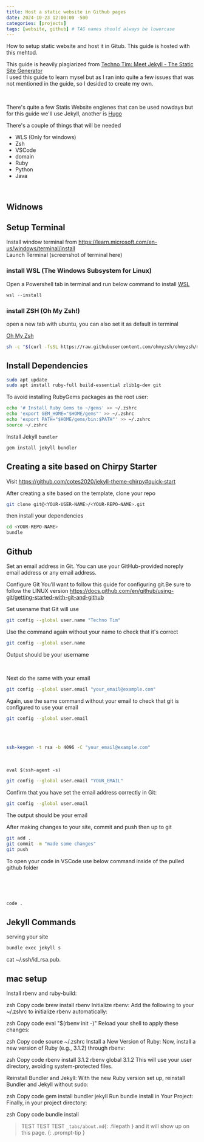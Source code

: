 ```yaml
---
title: Host a static website in Github pages
date: 2024-10-23 12:00:00 -500
categories: [projects]
tags: [website, github] # TAG names should always be lowercase
---
```


How to setup static website and host it in Gitub. This guide is hosted with this mehtod.

This guide is heavily plagiarized from [Techno Tim: Meet Jekyll - The Static Site Generator](https://technotim.live/posts/jekyll-docs-site/)  
 I used this guide to learn mysel but as I ran into quite a few issues that was not mentioned in the guide, so I desided to create my own.

<br />

There's quite a few Statis Website engienes that can be used nowdays but for this guide we'll use Jekyll, another is [Hugo](https://gohugo.io/)

There's a couple of things that will be needed

* WLS (Only for windows)
* Zsh
* VSCode
* domain
* Ruby
* Python
* Java

<br />

## Widnows

## Setup Terminal

Install window terminal from <https://learn.microsoft.com/en-us/windows/terminal/install>  
Launch Terminal (screenshot of terminal here)

### install WSL (The Windows Subsystem for Linux)

Open a Powershell tab in terminal and run below command to install [WSL](https://learn.microsoft.com/en-us/windows/wsl/install)

```powershell
wsl --install
```

### install ZSH (Oh My Zsh!)

open a new tab with ubuntu, you can also set it as default in terminal

[Oh My Zsh](https://ohmyz.sh/#install)

```bash
sh -c "$(curl -fsSL https://raw.githubusercontent.com/ohmyzsh/ohmyzsh/master/tools/install.sh)"
```

## Install Dependencies

```bash
sudo apt update
sudo apt install ruby-full build-essential zlib1g-dev git
```

To avoid installing RubyGems packages as the root user:

```bash
echo '# Install Ruby Gems to ~/gems' >> ~/.zshrc
echo 'export GEM_HOME="$HOME/gems"' >> ~/.zshrc
echo 'export PATH="$HOME/gems/bin:$PATH"' >> ~/.zshrc
source ~/.zshrc
```

Install Jekyll `bundler`

```bash
gem install jekyll bundler

```

## Creating a site based on Chirpy Starter

Visit <https://github.com/cotes2020/jekyll-theme-chirpy#quick-start>

After creating a site based on the template, clone your repo

```bash
git clone git@<YOUR-USER-NAME>/<YOUR-REPO-NAME>.git
```

then install your dependencies

```bash
cd <YOUR-REPO-NAME>
bundle
```

## Github

Set an email address in Git. You can use your GitHub-provided noreply email address or any email address.


Configure Git
You’ll want to follow this guide for configuring git.Be sure to follow the LINUX version
https://docs.github.com/en/github/using-git/getting-started-with-git-and-github

Set usename that Git will use
```bash
git config --global user.name "Techno Tim"
```
Use the command again without your name to check that it's correct

```bash
git config --global user.name
```
Output should be your username

<br />

Next do the same with your email

```bash
git config --global user.email "your_email@example.com"
```
Again, use the same command without your email to check that git is configured to use your email

```bash
git config --global user.email
```

<br />
<br />

```bash
ssh-keygen -t rsa -b 4096 -C "your_email@example.com"
```
<br />

```
eval $(ssh-agent -s)
```

```bash
git config --global user.email "YOUR_EMAIL"
```

Confirm that you have set the email address correctly in Git:

```bash
git config --global user.email
```

The output should be your email

After making changes to your site, commit and push then up to git

```bash
git add .
git commit -m "made some changes"
git push
```

To open your code in VSCode use below command inside of the pulled github folder

<br />
<br />
<br />

```bash
code .
```

## Jekyll Commands

serving your site

```bash
bundle exec jekyll s
```

cat ~/.ssh/id_rsa.pub.

## mac setup

Install rbenv and ruby-build:

zsh
Copy code
brew install rbenv
Initialize rbenv: Add the following to your ~/.zshrc to initialize rbenv automatically:

zsh
Copy code
eval "$(rbenv init -)"
Reload your shell to apply these changes:

zsh
Copy code
source ~/.zshrc
Install a New Version of Ruby: Now, install a new version of Ruby (e.g., 3.1.2) through rbenv:

zsh
Copy code
rbenv install 3.1.2
rbenv global 3.1.2
This will use your user directory, avoiding system-protected files.

Reinstall Bundler and Jekyll: With the new Ruby version set up, reinstall Bundler and Jekyll without sudo:

zsh
Copy code
gem install bundler jekyll
Run bundle install in Your Project: Finally, in your project directory:

zsh
Copy code
bundle install

> TEST TEST TEST `_tabs/about.md`{: .filepath } and it will show up on this page.
{: .prompt-tip }
